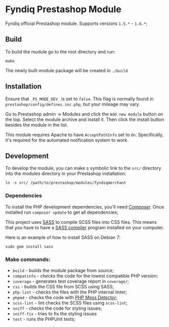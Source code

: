# Fyndiq Prestashop Module

Fyndiq official Prestashop module. Supports versions `1.5.*` - `1.6.*`;

## Build

To build the module go to the root directory and run:
```shell
make
```

The newly built module package will be created in `./build`

## Installation

Ensure that `_PS_MODE_DEV_` is set to `false`.
This flag is normally found in `prestashop/config/defines.inc.php`, but your mileage may vary.

Go to Prestashop admin -> Modules and click the `Add new module` button on the top. Select the module archive and install it. Then click the install button besides the module in the list.

This module requires Apache to have `AcceptPathInfo` set to `On`.
Specifically, it's required for the automated notification system to work.

## Development

To develop the module, you can make s symbolic link to the `src/` directory into the modules directory in your Prestashop installation:

```shell
ln -s src/ /path/to/prestashop/modules/fyndiqmerchant
```

### Dependencies
To install the PHP development dependencies, you'll need [Composer](https://getcomposer.org/). Once installed run `composer update` to get all dependencies;

This project uses [SASS](http://sass-lang.com/) to compile SCSS files into CSS files.
This means that you have to have a [SASS compiler](http://sass-lang.com/install) program installed on your computer.

Here is an example of how to install SASS on Debian 7:

```shell
sudo gem install sass
```

### Make commands:

* `build` - builds the module package from source;
* `compatinfo` - checks the code for the lowest compatible PHP version;
* `coverage` - generates test coverage report in `coverage/`;
* `css` - builds the CSS file from SCSS using SASS;
* `php-lint` - checks the files with the PHP internal linter;
* `phpmd` - checks the code with [PHP Mess Detector](http://phpmd.org/);
* `scss-lint` - lint checks the SCSS files using `scss-lint`;
* `sniff` - checks the code for styling issues;
* `sniff-fix` - tries to fix the styling issues
* `test` - runs the PHPUnit tests;
